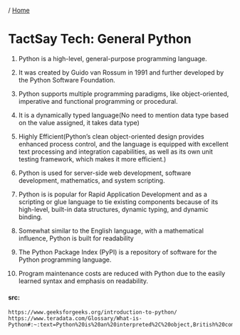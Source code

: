/ [Home](index.md)

# TactSay Tech: General Python


1. Python is a high-level, general-purpose programming language.

2. It was created by Guido van Rossum in 1991 and further developed by the Python Software Foundation.

3. Python supports multiple programming paradigms, like object-oriented, imperative and functional programming or procedural.

4. It is a dynamically typed language(No need to mention data type based on the value assigned, it takes data type)

5. Highly Efficient(Python’s clean object-oriented design provides enhanced process control, and the language is equipped with excellent text processing and integration capabilities, as well as its own unit testing framework, which makes it more efficient.)

6. Python is used for server-side web development, software development, mathematics, and system scripting.

7. Python is is popular for Rapid Application Development and as a scripting or glue language to tie existing components because of its high-level, built-in data structures, dynamic typing, and dynamic binding.

8. Somewhat similar to the English language, with a mathematical influence, Python is built for readability

9. The Python Package Index (PyPI) is a repository of software for the Python programming language.

10. Program maintenance costs are reduced with Python due to the easily learned syntax and emphasis on readability.

#### src:
```
https://www.geeksforgeeks.org/introduction-to-python/
https://www.teradata.com/Glossary/What-is-Python#:~:text=Python%20is%20an%20interpreted%2C%20object,British%20comedy%20group%20Monty%20Python.
```